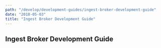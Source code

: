 ```yaml
---
path: "/develop/development-guides/ingest-broker-development-guide"
date: "2018-05-03"
title: "Ingest Broker Development Guide"
---
```


## Ingest Broker Development Guide
